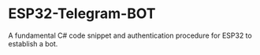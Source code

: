 # ESP32-Telegram-BOT
A fundamental C# code snippet and authentication procedure for ESP32 to establish a bot.
